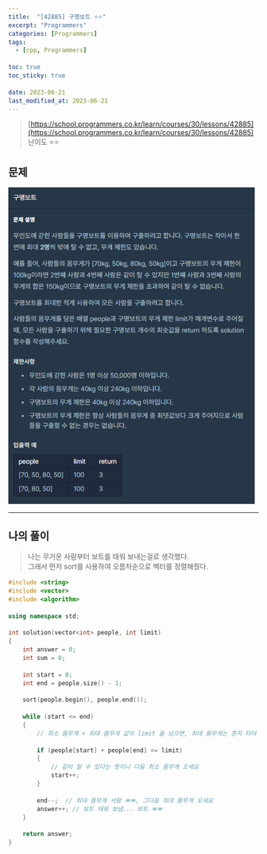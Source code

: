 ```yaml
---
title:  "[42885] 구명보트 ⭐⭐"
excerpt: "Programmers"
categories: [Programmers]
tags:
  - [cpp, Programmers]

toc: true
toc_sticky: true
 
date: 2023-06-21
last_modified_at: 2023-06-21
---
```


> [https://school.programmers.co.kr/learn/courses/30/lessons/42885](https://school.programmers.co.kr/learn/courses/30/lessons/42885)  
> 난이도 ⭐⭐

## 문제

![42626](https://github.com/eggmong/eggmongImages/raw/main/Programmers/42885.png)  

***

## 나의 풀이
  
> 나는 무거운 사람부터 보트를 태워 보내는걸로 생각했다.  
> 그래서 먼저 sort를 사용하여 오름차순으로 벡터를 정렬해줬다.  


```cpp
#include <string>
#include <vector>
#include <algorithm>

using namespace std;

int solution(vector<int> people, int limit)
{
    int answer = 0;
    int sum = 0;

    int start = 0;
    int end = people.size() - 1;

    sort(people.begin(), people.end());

    while (start <= end)
    {
        // 최소 몸무게 + 최대 몸무게 값이 limit 을 넘으면, 최대 몸무게는 혼자 타야 함 (보트 하나 ㅃㅃ answer++)

        if (people[start] + people[end] <= limit)
        {
            // 같이 탈 수 있다는 뜻이니 다음 최소 몸무게 오세요
            start++;
        }
        
        end--;  // 최대 몸무게 사람 ㅃㅃ, 그다음 최대 몸무게 오세요
        answer++; // 보트 태워 보냄... 보트 ㅃㅃ
    }

    return answer;
}
```
